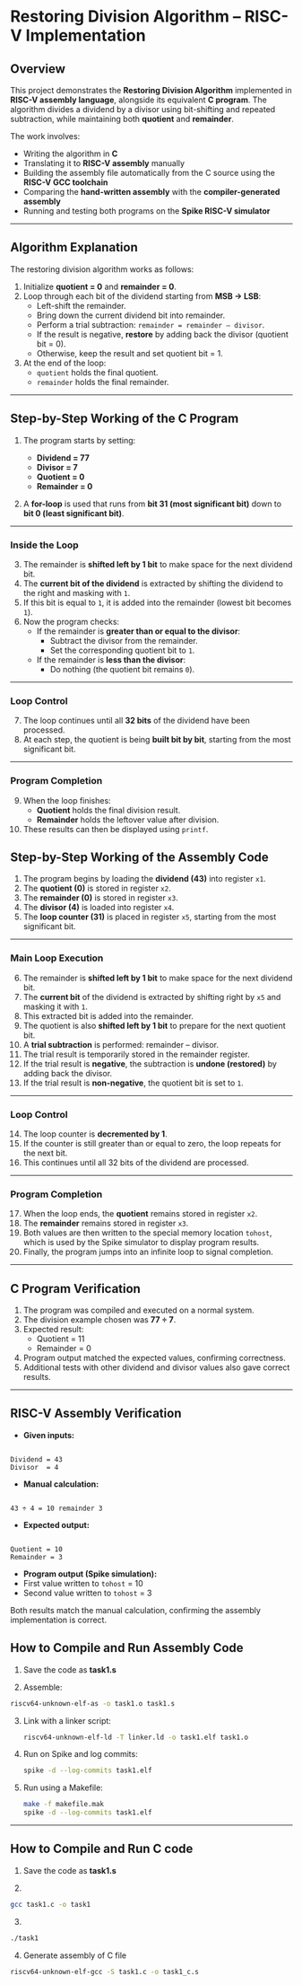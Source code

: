 # Restoring Division Algorithm – RISC-V Implementation  

## Overview  
This project demonstrates the **Restoring Division Algorithm** implemented in **RISC-V assembly language**, alongside its equivalent **C program**. The algorithm divides a dividend by a divisor using bit-shifting and repeated subtraction, while maintaining both **quotient** and **remainder**.  

The work involves:  
- Writing the algorithm in **C**  
- Translating it to **RISC-V assembly** manually  
- Building the assembly file automatically from the C source using the **RISC-V GCC toolchain**  
- Comparing the **hand-written assembly** with the **compiler-generated assembly**  
- Running and testing both programs on the **Spike RISC-V simulator**  

---

## Algorithm Explanation  
The restoring division algorithm works as follows:  

1. Initialize **quotient = 0** and **remainder = 0**.  
2. Loop through each bit of the dividend starting from **MSB → LSB**:  
   - Left-shift the remainder.  
   - Bring down the current dividend bit into remainder.  
   - Perform a trial subtraction: `remainder = remainder – divisor`.  
   - If the result is negative, **restore** by adding back the divisor (quotient bit = 0).  
   - Otherwise, keep the result and set quotient bit = 1.  
3. At the end of the loop:  
   - `quotient` holds the final quotient.  
   - `remainder` holds the final remainder.  

---

## Step-by-Step Working of the C Program  

1. The program starts by setting:  
   - **Dividend = 77**  
   - **Divisor = 7**  
   - **Quotient = 0**  
   - **Remainder = 0**  

2. A **for-loop** is used that runs from **bit 31 (most significant bit)** down to **bit 0 (least significant bit)**.  

---

### Inside the Loop  

3. The remainder is **shifted left by 1 bit** to make space for the next dividend bit.  
4. The **current bit of the dividend** is extracted by shifting the dividend to the right and masking with `1`.  
5. If this bit is equal to `1`, it is added into the remainder (lowest bit becomes `1`).  
6. Now the program checks:  
   - If the remainder is **greater than or equal to the divisor**:  
     - Subtract the divisor from the remainder.  
     - Set the corresponding quotient bit to `1`.  
   - If the remainder is **less than the divisor**:  
     - Do nothing (the quotient bit remains `0`).  

---

### Loop Control  

7. The loop continues until all **32 bits** of the dividend have been processed.  
8. At each step, the quotient is being **built bit by bit**, starting from the most significant bit.  

---

### Program Completion  

9. When the loop finishes:  
   - **Quotient** holds the final division result.  
   - **Remainder** holds the leftover value after division.  
10. These results can then be displayed using `printf`.
 

## Step-by-Step Working of the Assembly Code  

1. The program begins by loading the **dividend (43)** into register `x1`.  
2. The **quotient (0)** is stored in register `x2`.  
3. The **remainder (0)** is stored in register `x3`.  
4. The **divisor (4)** is loaded into register `x4`.  
5. The **loop counter (31)** is placed in register `x5`, starting from the most significant bit.  

---

### Main Loop Execution  

6. The remainder is **shifted left by 1 bit** to make space for the next dividend bit.  
7. The **current bit** of the dividend is extracted by shifting right by `x5` and masking it with `1`.  
8. This extracted bit is added into the remainder.  
9. The quotient is also **shifted left by 1 bit** to prepare for the next quotient bit.  
10. A **trial subtraction** is performed: remainder – divisor.  
11. The trial result is temporarily stored in the remainder register.  
12. If the trial result is **negative**, the subtraction is **undone (restored)** by adding back the divisor.  
13. If the trial result is **non-negative**, the quotient bit is set to `1`.  

---

### Loop Control  

14. The loop counter is **decremented by 1**.  
15. If the counter is still greater than or equal to zero, the loop repeats for the next bit.  
16. This continues until all 32 bits of the dividend are processed.  

---

### Program Completion  

17. When the loop ends, the **quotient** remains stored in register `x2`.  
18. The **remainder** remains stored in register `x3`.  
19. Both values are then written to the special memory location `tohost`, which is used by the Spike simulator to display program results.  
20. Finally, the program jumps into an infinite loop to signal completion.  

---

## C Program Verification  

1. The program was compiled and executed on a normal system.  
2. The division example chosen was **77 ÷ 7**.  
3. Expected result:  
   - Quotient = 11  
   - Remainder = 0  
4. Program output matched the expected values, confirming correctness.  
5. Additional tests with other dividend and divisor values also gave correct results.  

---

## RISC-V Assembly Verification  

- **Given inputs:**  
```

Dividend = 43
Divisor  = 4

```

- **Manual calculation:**  
```

43 ÷ 4 = 10 remainder 3

```

- **Expected output:**  
```

Quotient = 10
Remainder = 3

```

- **Program output (Spike simulation):**  
- First value written to `tohost` = 10  
- Second value written to `tohost` = 3  

Both results match the manual calculation, confirming the assembly implementation is correct.

## How to Compile and Run Assembly Code

1. Save the code as **task1.s**  

2. Assemble:  
 ```bash
 riscv64-unknown-elf-as -o task1.o task1.s
````

3. Link with a linker script:

   ```bash
   riscv64-unknown-elf-ld -T linker.ld -o task1.elf task1.o
   ```

4. Run on Spike and log commits:

   ```bash
   spike -d --log-commits task1.elf
   ```

5. Run using a Makefile:

   ```bash
   make -f makefile.mak
   spike -d --log-commits task1.elf
   ```

---
## How to Compile and Run C  code

1. Save the code as **task1.s**  

2.  
 ```bash
gcc task1.c -o task1
````
3.
```sh
./task1
```
4. Generate assembly of C file
```sh
riscv64-unknown-elf-gcc -S task1.c -o task1_c.s
```
